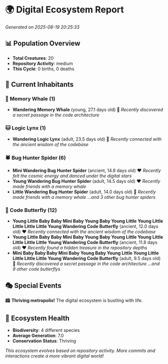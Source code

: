 # 🌍 Digital Ecosystem Report
*Generated on 2025-08-19 20:25:33*

## 📊 Population Overview
- **Total Creatures**: 20
- **Repository Activity**: medium
- **This Cycle**: 0 births, 0 deaths

## 👥 Current Inhabitants

### 🐋 Memory Whale (1)
- **Wandering Memory Whale** (young, 27.1 days old) 💛
  *Recently discovered a secret passage in the code architecture*

### 🐱 Logic Lynx (1)
- **Wandering Logic Lynx** (adult, 23.5 days old) 💛
  *Recently connected with the ancient wisdom of the codebase*

### 🕷️ Bug Hunter Spider (6)
- **Mini Wandering Bug Hunter Spider** (ancient, 14.8 days old) ❤️
  *Recently felt the cosmic energy and danced under the digital stars*
- **Young Wandering Bug Hunter Spider** (adult, 14.5 days old) ❤️
  *Recently made friends with a memory whale*
- **Little Wandering Bug Hunter Spider** (adult, 14.0 days old) 💛
  *Recently made friends with a memory whale*
  *...and 3 other bug hunter spiders*

### 🦋 Code Butterfly (12)
- **Young Little Baby Baby Mini Baby Young Baby Young Little Young Little Little Little Little Young Wandering Code Butterfly** (ancient, 12.0 days old) ❤️
  *Recently connected with the ancient wisdom of the codebase*
- **Young Little Baby Baby Mini Baby Young Baby Young Little Young Little Little Little Little Young Wandering Code Butterfly** (ancient, 11.8 days old) ❤️
  *Recently found a hidden treasure in the repository depths*
- **Mini Baby Baby Baby Mini Baby Young Baby Young Little Young Little Little Little Little Young Wandering Code Butterfly** (adult, 9.5 days old) 💛
  *Recently discovered a secret passage in the code architecture*
  *...and 9 other code butterflys*

## 🎭 Special Events

🏙️ **Thriving metropolis!** The digital ecosystem is bustling with life.

## 🔬 Ecosystem Health
- **Biodiversity**: 4 different species
- **Average Generation**: 7.0
- **Conservation Status**: Thriving

*This ecosystem evolves based on repository activity. More commits and interactions create a more vibrant digital world!*